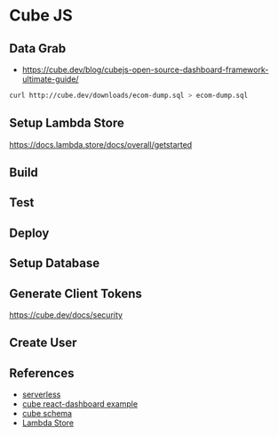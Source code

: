 # Cube JS

## Data Grab

* https://cube.dev/blog/cubejs-open-source-dashboard-framework-ultimate-guide/
```bash
curl http://cube.dev/downloads/ecom-dump.sql > ecom-dump.sql
```

## Setup Lambda Store

https://docs.lambda.store/docs/overall/getstarted

## Build

## Test

## Deploy

## Setup Database

## Generate Client Tokens

https://cube.dev/docs/security

## Create User

## References

* [serverless](https://cube.dev/docs/deployment#serverless)
* [cube react-dashboard example](https://github.com/cube-js/cube.js/tree/master/examples/react-dashboard)
* [cube schema](https://github.com/cube-js/cube.js/tree/master/examples/react-dashboard/schema)
* [Lambda Store](https://docs.lambda.store/docs/overall/getstarted)